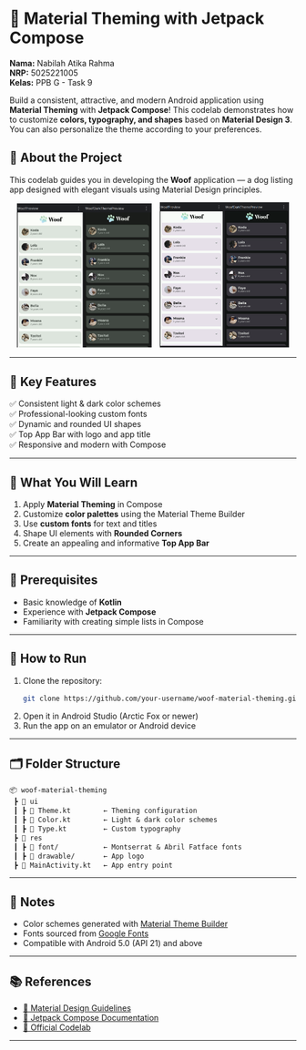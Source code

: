 # 🎨 Material Theming with Jetpack Compose

  **Nama:** Nabilah Atika Rahma  
  **NRP:** 5025221005  
  **Kelas:** PPB G - Task 9

Build a consistent, attractive, and modern Android application using **Material Theming** with **Jetpack Compose**! This codelab demonstrates how to customize **colors, typography, and shapes** based on **Material Design 3**. You can also personalize the theme according to your preferences.

## 📱 About the Project

This codelab guides you in developing the **Woof** application — a dog listing app designed with elegant visuals using Material Design principles.

<p align="center">
  <img src="raw.png" alt="Raw Theme" width="47%"/>
  <img src="custom.png" alt="Custom Theme" width="45%" style="margin-left: 10px;"/>
</p>

---

## 🔧 Key Features

✅ Consistent light & dark color schemes  
✅ Professional-looking custom fonts  
✅ Dynamic and rounded UI shapes  
✅ Top App Bar with logo and app title  
✅ Responsive and modern with Compose

---

## 🧠 What You Will Learn

1. Apply **Material Theming** in Compose  
2. Customize **color palettes** using the Material Theme Builder  
3. Use **custom fonts** for text and titles  
4. Shape UI elements with **Rounded Corners**  
5. Create an appealing and informative **Top App Bar**  

---

## 🧰 Prerequisites

- Basic knowledge of **Kotlin**
- Experience with **Jetpack Compose**
- Familiarity with creating simple lists in Compose

---

## 🚀 How to Run

1. Clone the repository:
   ```bash
   git clone https://github.com/your-username/woof-material-theming.git
   ```
2. Open it in Android Studio (Arctic Fox or newer)  
3. Run the app on an emulator or Android device

---

## 🗂️ Folder Structure

```
📦 woof-material-theming
 ┣ 📁 ui
 ┃ ┣ 📄 Theme.kt        ← Theming configuration
 ┃ ┣ 📄 Color.kt        ← Light & dark color schemes
 ┃ ┣ 📄 Type.kt         ← Custom typography
 ┣ 📁 res
 ┃ ┣ 📁 font/           ← Montserrat & Abril Fatface fonts
 ┃ ┣ 📁 drawable/       ← App logo
 ┣ 📄 MainActivity.kt   ← App entry point
```

---

## 📝 Notes

- Color schemes generated with [Material Theme Builder](https://material-foundation.github.io/material-theme-builder/)
- Fonts sourced from [Google Fonts](https://fonts.google.com/)
- Compatible with Android 5.0 (API 21) and above

---

## 📚 References

- [📘 Material Design Guidelines](https://material.io/design)  
- [📘 Jetpack Compose Documentation](https://developer.android.com/jetpack/compose)  
- [📘 Official Codelab](https://developer.android.com/codelabs/basic-android-kotlin-compose-material-theming)

---
